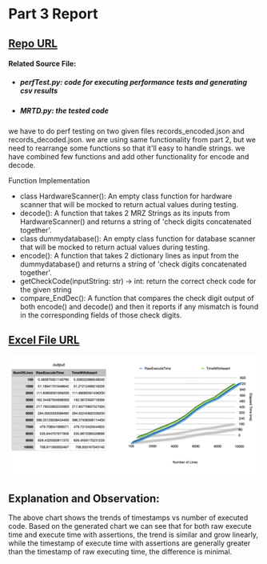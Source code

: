 # Part 3 Report

## [Repo URL](https://github.com/failury/ssw567-final-group-3)

#### Related Source File:

- ##### perfTest.py: code for executing performance tests and generating csv results

- ##### MRTD.py: the tested code


we have to do perf testing on two given files records_encoded.json and records_decoded.json.
we are using same functionality from part 2, but we need to rearrange some functions so that it'll easy to handle strings. we have combined few functions and add other functionality for encode and decode. 

Function Implementation
- class HardwareScanner(): An empty class function for hardware scanner that will be mocked to return actual values during testing.
- decode(): A function that takes 2 MRZ Strings as its inputs from HardwareScanner() and returns a string of 'check digits concatenated together'.
- class dummydatabase(): An empty class function for database scanner that will be mocked to return actual values during testing.
- encode(): A function that takes 2 dictionary lines as input from the dummydatabase() and returns a string of 'check digits concatenated together'.
- getCheckCode(inputString: str) -> int: return the correct check code for the given string
- compare_EndDec(): A function that compares the check digit output of both encode() and decode() and then it reports if any mismatch is found in the corresponding fields of those check digits.

## [Excel File URL](https://github.com/failury/ssw567-final-group-3/blob/main/PART3/Graph.xlsx)

![Line Chart](./Chart.png)

## Explanation and Observation:

The above chart shows the trends of timestamps vs number of executed code. Based on the generated chart we can see that for both raw execute time and execute time with assertions, the trend is similar and grow linearly, while the timestamp of execute time with assertions are generally  greater than the timestamp of raw executing time, the difference is minimal.
